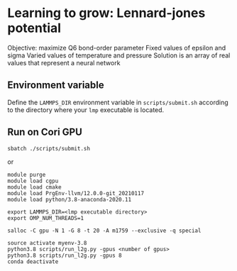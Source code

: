# Learning to grow: Lennard-jones potential

Objective: maximize Q6 bond-order parameter
Fixed values of epsilon and sigma 
Varied values of temperature and pressure
Solution is an array of real values that represent a neural network

## Environment variable

Define the `LAMMPS_DIR` environment variable in `scripts/submit.sh` according to the directory where your `lmp` executable is located.

## Run on Cori GPU

```
sbatch ./scripts/submit.sh
```

or

```
module purge 
module load cgpu 
module load cmake 
module load PrgEnv-llvm/12.0.0-git_20210117
module load python/3.8-anaconda-2020.11 

export LAMMPS_DIR=<lmp executable directory>
export OMP_NUM_THREADS=1

salloc -C gpu -N 1 -G 8 -t 20 -A m1759 --exclusive -q special

source activate myenv-3.8
python3.8 scripts/run_l2g.py -gpus <number of gpus>
python3.8 scripts/run_l2g.py -gpus 8
conda deactivate
```



